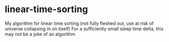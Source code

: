 # linear-time-sorting
My algorithm for linear time sorting (not fully fleshed out, use at risk of universe collapsing in on itself)
For a sufficiently small sleep time delta, this may not be a joke of an algorithm